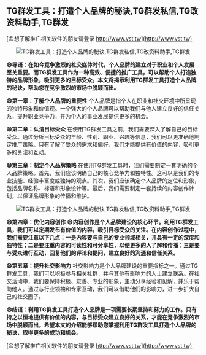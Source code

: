 ## **TG群发工具：打造个人品牌的秘诀,TG群发私信,TG改资料助手,TG群发**

[😍想了解推广相关软件的朋友请登录 http://www.vst.tw](http://www.vst.tw)

 <center><img src="https://vst.tw/MP4/tuiguang/png/5.png" alt="TG群发工具：打造个人品牌的秘诀,TG群发私信,TG改资料助手,TG群发"></center>

**😄导语：在如今竞争激烈的社交媒体时代，个人品牌的建立对于职业和个人发展至关重要。而TG群发工具作为一种高效、便捷的推广工具，可以帮助个人打造独特的品牌形象，吸引更多的目标受众。本文将揭示利用TG群发工具打造个人品牌的秘诀，帮助您在竞争激烈的市场中脱颖而出。**

**😄第一章：了解个人品牌的重要性**
个人品牌是指个人在职业和社交环境中所呈现的独特形象和价值观。一个强大的个人品牌可以帮助我们与他人建立良好的信任关系，提升职业竞争力，并为个人的事业发展提供更多的机会。

**😄第二章：认清目标受众**
在使用TG群发工具之前，我们需要深入了解自己的目标受众。通过分析目标受众的年龄、性别、职业、兴趣等信息，我们可以更准确地制定推广策略。只有了解了受众的需求和偏好，我们才能提供有价值的内容，吸引更多的关注和互动。

**😄第三章：制定个人品牌策略**
在使用TG群发工具时，我们需要制定一套明确的个人品牌策略。首先，我们应该明确自己的核心竞争力和独特性。这可以是我们的专业技能、经验丰富度或独特的观点。其次，我们应该确定个人品牌的定位和形象，包括品牌名称、标语和形象设计等。最后，我们需要制定一套持续的内容创作计划，以保证品牌形象的传播和维护。

 <center><img src="https://vst.tw/MP4/tuiguang/png/3.png" alt="TG群发工具：打造个人品牌的秘诀,TG群发私信,TG改资料助手,TG群发"></center>

**😄第四章：优化内容创作**
**😄内容创作是个人品牌建设的核心环节。利用TG群发工具，我们可以定期发布有价值的内容，吸引目标受众的关注。在内容创作过程中，我们需要注意以下几点：一是内容要与自己的专业领域相关，并具有一定的深度和独特性；二是要注重内容的可读性和可分享性，以便更多的人了解和传播；三是要与受众进行互动，回复他们的评论和提问，建立良好的沟通和信任关系。**

**😄第五章：提升社交影响力**
社交影响力是个人品牌建设的重要指标之一。通过TG群发工具，我们可以积极参与相关社群，并与其他有影响力的人士建立联系。在社交活动中，我们要保持积极、友善、专业的形象，主动分享经验和见解，并乐于帮助他人。通过与行业领袖和专家互动，我们可以借助他们的影响力，进一步扩大自己的社交圈子。

**😄结语：利用TG群发工具打造个人品牌是一项需要长期坚持和努力的工作。只有持之以恒地提供有价值的内容，与目标受众建立良好的关系，才能在竞争激烈的市场中脱颖而出。希望本文的介绍能够帮助您掌握利用TG群发工具打造个人品牌的秘诀，取得更多的成功和机会。**

[😍想了解推广相关软件的朋友请登录 http://www.vst.tw](http://www.vst.tw)




